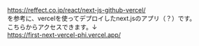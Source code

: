 https://reffect.co.jp/react/next-js-github-vercel/<br>
を参考に、vercelを使ってデプロイしたnext.jsのアプリ（？）です。<br>
こちらからアクセスできます。↓<br>
https://first-next-vercel-phi.vercel.app/